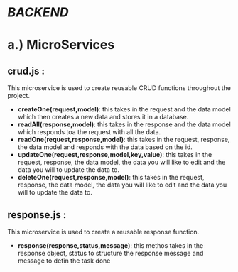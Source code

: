 # _**BACKEND**_

# a.) MicroServices
## **crud.js** : 
This microservice is used to create reusable CRUD functions throughout the project.
- **createOne(request,model)**: this takes in the request and the data model which then creates a new data and stores it in a database.
- **readAll(response,model)**: this takes in the response and the data model which responds toa the request with all the data.
- **readOne(request,response,model)**: this takes in the request, response, the data model and responds with the data based on the id.
- **updateOne(request,response,model,key,value)**: this takes in the request, response, the data model, the data you will like to edit and the data you will to update the data to.
- **deleteOne(request,response,model)**: this takes in the request, response, the data model, the data you will like to edit and the data you will to update the data to.

## **response.js** :
This microservice is used to create a reusable response function.
- **response(response,status,message)**: this methos takes in the response object, status to structure the response message and message to defin the task done